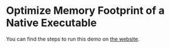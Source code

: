 # Optimize Memory Footprint of a Native Executable

You can find the steps to run this demo on [the website](https://www.graalvm.org/jdk25/reference-manual/native-image/guides/optimize-memory-footprint/).